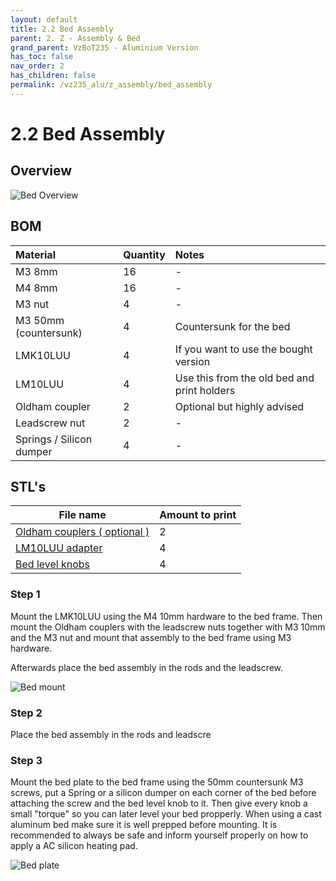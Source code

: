 ```yaml
---
layout: default
title: 2.2 Bed Assembly
parent: 2. Z - Assembly & Bed
grand_parent: VzBoT235 - Aluminium Version
has_toc: false
nav_order: 2
has_children: false
permalink: /vz235_alu/z_assembly/bed_assembly
---
```


# 2.2 Bed Assembly

## Overview

![Bed Overview](../../assets/images/manual/vz235_alu/z_assembly/bed_assembly/overview.png)

## BOM

| Material                 | Quantity | Notes                                       |
|:-------------------------|:---------|:--------------------------------------------|
| M3 8mm                   | 16       | -                                           |
| M4 8mm                   | 16       | -                                           |
| M3 nut                   | 4        | -                                           |
| M3 50mm (countersunk)    | 4        | Countersunk for the bed                     |
| LMK10LUU                 | 4        | If you want to use the bought version       |
| LM10LUU                  | 4        | Use this from the old bed and print holders |
| Oldham coupler           | 2        | Optional but highly advised                 |
| Leadscrew nut            | 2        | -                                           |
| Springs / Silicon dumper | 4        | -                                           |

## STL's

| File name | Amount to print |
|-----------|-----------------|
| <a href="https://github.com/VzBoT3D/VzBoT-Vz235/blob/main/Assemblies%20%26%20STL/Frame/Frame%20brace.stl" target="_blank">Oldham couplers ( optional )</a> | 2 | - |
| <a href="https://github.com/VzBoT3D/VzBoT-Vz235/blob/main/Assemblies%20%26%20STL/Frame/Frame%20brace.stl" target="_blank">LM10LUU adapter</a> | 4 | Only if you don't use the bought version |
| <a href="https://github.com/VzBoT3D/VzBoT-Vz235/blob/main/Assemblies%20%26%20STL/Frame/Frame%20brace.stl" target="_blank">Bed level knobs</a> | 4 | - |

### Step 1

Mount the LMK10LUU using the M4 10mm hardware to the bed frame. Then mount the Oldham couplers with the leadscrew nuts together with M3 10mm and the M3 nut and mount that assembly to the bed frame using M3 hardware.

Afterwards place the bed assembly in the rods and the leadscrew.

![Bed mount](../../assets/images/manual/vz235_alu/z_assembly/bed_assembly/mount.png)

### Step 2

Place the bed assembly in the rods and leadscre

### Step 3

Mount the bed plate to the bed frame using the 50mm countersunk M3 screws, put a Spring or a silicon dumper on each corner of the bed before attaching the screw and the bed level knob to it. Then give every knob a small "torque" so you can later level your bed propperly. When using a cast aluminum bed make sure it is well prepped before mounting. It is recommended to always be safe and inform yourself properly on how to apply a AC silicon heating pad.

![Bed plate](../../assets/images/manual/vz235_alu/z_assembly/bed_assembly/plate.png)
